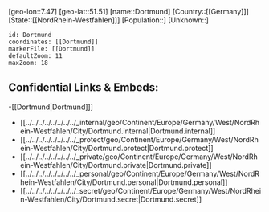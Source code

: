 ﻿---
location: [51.51,7.47]
mapzoom: [7,12] 
mapmarker: city 
type: City
tags:
- geo/City


SpocWebEntityId: 29855
isDeleted: false
confidential: public

---
[geo-lon::7.47]
[geo-lat::51.51]
[name::Dortmund]
[Country::[[Germany]]]
[State::[[NordRhein-Westfahlen]]]
[Population::]
[Unknown::]


```leaflet
id: Dortmund
coordinates: [[Dortmund]]
markerFile: [[Dortmund]]
defaultZoom: 11 
maxZoom: 18
```


## Confidential Links & Embeds: 
-[[Dortmund|Dortmund]]] 
- [[../../../../../../../../_internal/geo/Continent/Europe/Germany/West/NordRhein-Westfahlen/City/Dortmund.internal|Dortmund.internal]] 
- [[../../../../../../../../_protect/geo/Continent/Europe/Germany/West/NordRhein-Westfahlen/City/Dortmund.protect|Dortmund.protect]] 
- [[../../../../../../../../_private/geo/Continent/Europe/Germany/West/NordRhein-Westfahlen/City/Dortmund.private|Dortmund.private]] 
- [[../../../../../../../../_personal/geo/Continent/Europe/Germany/West/NordRhein-Westfahlen/City/Dortmund.personal|Dortmund.personal]] 
- [[../../../../../../../../_secret/geo/Continent/Europe/Germany/West/NordRhein-Westfahlen/City/Dortmund.secret|Dortmund.secret]] 
